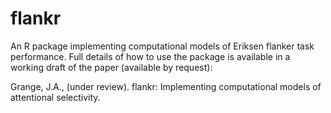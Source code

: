 # flankr
An R package implementing computational models of Eriksen flanker task performance. Full details of how to use the package is available in a working draft of the paper (available by request):

Grange, J.A., (under review). flankr: Implementing computational models of attentional selectivity. 

